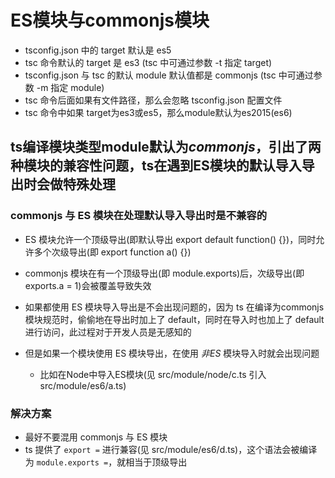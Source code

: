 # ES模块与commonjs模块

- tsconfig.json 中的 target 默认是 es5
- tsc 命令默认的 target 是 es3 (tsc 中可通过参数 -t 指定 target)
- tsconfig.json 与 tsc 的默认 module 默认值都是 commonjs (tsc 中可通过参数 -m 指定 module)
- tsc 命令后面如果有文件路径，那么会忽略 tsconfig.json 配置文件
- tsc 命令中如果 target为es3或es5，那么module默认为es2015(es6)

## ts编译模块类型module默认为*commonjs*，引出了两种模块的兼容性问题，ts在遇到ES模块的默认导入导出时会做特殊处理
### commonjs 与 ES 模块在处理默认导入导出时是不兼容的
- ES 模块允许一个顶级导出(即默认导出 export default function() {})，同时允许多个次级导出(即 export function a() {})
- commonjs 模块在有一个顶级导出(即 module.exports)后，次级导出(即 exports.a = 1)会被覆盖导致失效

- 如果都使用 ES 模块导入导出是不会出现问题的，因为 ts 在编译为commonjs模块规范时，偷偷地在导出时加上了 default，同时在导入时也加上了 default 进行访问，此过程对于开发人员是无感知的
- 但是如果一个模块使用 ES 模块导出，在使用 *非ES* 模块导入时就会出现问题
  - 比如在Node中导入ES模块(见 src/module/node/c.ts 引入 src/module/es6/a.ts)

### 解决方案
- 最好不要混用 commonjs 与 ES 模块
- ts 提供了 `export =` 进行兼容(见 src/module/es6/d.ts)，这个语法会被编译为 `module.exports =`，就相当于顶级导出
